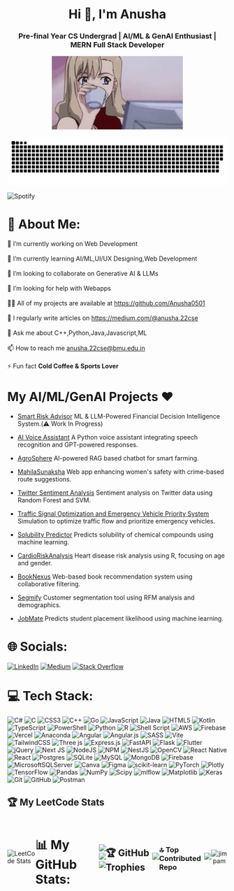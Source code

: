 <h1 align="center">Hi 👋, I'm Anusha</h1>
<h3 align="center">Pre-final Year CS Undergrad | AI/ML & GenAI Enthusiast | MERN Full Stack Developer</h3>
<p align="center">
  <img src="assets/anime-coffee.gif" alt="Coding Typing" width="300" />
</p>

<p align="center">
  <img src="https://github.com/Anusha0501/snk/raw/output/github-contribution-grid-snake.svg" alt="snake animation" />
</p>

![Spotify](https://spotify-recently-played-readme.vercel.app/api?user=31nrr3vziibzuneibw5iiyd3x6lq&count=1)

# 💫 About Me:
🔭 I’m currently working on Web Development<br><br>🌱 I’m currently learning AI/ML,UI/UX Designing,Web Development<br><br>👯 I’m looking to collaborate on Generative AI & LLMs <br><br>🤝 I’m looking for help with Webapps<br><br>👨‍💻 All of my projects are available at https://github.com/Anusha0501<br><br>📝 I regularly write articles on https://medium.com/@anusha.22cse<br><br>💬 Ask me about C++,Python,Java,Javascript,ML<br><br>📫 How to reach me anusha.22cse@bmu.edu.in<br><br>
⚡ Fun fact **Cold Coffee & Sports Lover**

# My AI/ML/GenAI Projects ❤️

* [Smart Risk Advisor](https://github.com/Anusha0501/SmartRiskAdvisor)
  ML & LLM-Powered Financial Decision Intelligence System.(⚠️ Work In Progress)
  
* [AI Voice Assistant](https://github.com/Anusha0501/AI_voice_assistant)
  A Python voice assistant integrating speech recognition and GPT-powered responses.

* [AgroSphere](https://github.com/Anusha0501/AgroSphere)
  AI-powered RAG based chatbot for smart farming.

* [MahilaSunaksha](https://github.com/Anusha0501/MahilaSunaksha)
  Web app enhancing women's safety with crime-based route suggestions.

* [Twitter Sentiment Analysis](https://github.com/Anusha0501/TwitterSentimentAnalysis)
  Sentiment analysis on Twitter data using Random Forest and SVM.

* [Traffic Signal Optimization and Emergency Vehicle Priority System](https://github.com/Anusha0501/Traffic-Signal-Optimization-and-Emergency-Vehicle-Priority-System)
  Simulation to optimize traffic flow and prioritize emergency vehicles.

* [Solubility Predictor](https://github.com/Anusha0501/SolubilityPredictor)
  Predicts solubility of chemical compounds using machine learning.

* [CardioRiskAnalysis](https://github.com/Anusha0501/CardioRiskAnalysis)
  Heart disease risk analysis using R, focusing on age and gender.

* [BookNexus](https://github.com/Anusha0501/BookNexus)
  Web-based book recommendation system using collaborative filtering.

* [Segmify](https://github.com/Anusha0501/Segmify)
  Customer segmentation tool using RFM analysis and demographics.

* [JobMate](https://github.com/Anusha0501/JobMate)
  Predicts student placement likelihood using machine learning.

# 🌐 Socials:
[![LinkedIn](https://img.shields.io/badge/LinkedIn-%230077B5.svg?logo=linkedin&logoColor=white)](https://linkedin.com/in/anusha-singh-44a911268/) [![Medium](https://img.shields.io/badge/Medium-12100E?logo=medium&logoColor=white)](https://medium.com/@@anusha.22cse) [![Stack Overflow](https://img.shields.io/badge/-Stackoverflow-FE7A16?logo=stack-overflow&logoColor=white)](https://stackoverflow.com/users/users/21344732/anusha) 

# 💻 Tech Stack:
![C#](https://img.shields.io/badge/c%23-%23239120.svg?style=for-the-badge&logo=csharp&logoColor=white) ![C](https://img.shields.io/badge/c-%2300599C.svg?style=for-the-badge&logo=c&logoColor=white) ![CSS3](https://img.shields.io/badge/css3-%231572B6.svg?style=for-the-badge&logo=css3&logoColor=white) ![C++](https://img.shields.io/badge/c++-%2300599C.svg?style=for-the-badge&logo=c%2B%2B&logoColor=white) ![Go](https://img.shields.io/badge/go-%2300ADD8.svg?style=for-the-badge&logo=go&logoColor=white) ![JavaScript](https://img.shields.io/badge/javascript-%23323330.svg?style=for-the-badge&logo=javascript&logoColor=%23F7DF1E) ![Java](https://img.shields.io/badge/java-%23ED8B00.svg?style=for-the-badge&logo=openjdk&logoColor=white) ![HTML5](https://img.shields.io/badge/html5-%23E34F26.svg?style=for-the-badge&logo=html5&logoColor=white) ![Kotlin](https://img.shields.io/badge/kotlin-%237F52FF.svg?style=for-the-badge&logo=kotlin&logoColor=white) ![TypeScript](https://img.shields.io/badge/typescript-%23007ACC.svg?style=for-the-badge&logo=typescript&logoColor=white) ![PowerShell](https://img.shields.io/badge/PowerShell-%235391FE.svg?style=for-the-badge&logo=powershell&logoColor=white) ![Python](https://img.shields.io/badge/python-3670A0?style=for-the-badge&logo=python&logoColor=ffdd54) ![R](https://img.shields.io/badge/r-%23276DC3.svg?style=for-the-badge&logo=r&logoColor=white) ![Shell Script](https://img.shields.io/badge/shell_script-%23121011.svg?style=for-the-badge&logo=gnu-bash&logoColor=white) ![AWS](https://img.shields.io/badge/AWS-%23FF9900.svg?style=for-the-badge&logo=amazon-aws&logoColor=white) ![Firebase](https://img.shields.io/badge/firebase-%23039BE5.svg?style=for-the-badge&logo=firebase) ![Vercel](https://img.shields.io/badge/vercel-%23000000.svg?style=for-the-badge&logo=vercel&logoColor=white) ![Anaconda](https://img.shields.io/badge/Anaconda-%2344A833.svg?style=for-the-badge&logo=anaconda&logoColor=white) ![Angular](https://img.shields.io/badge/angular-%23DD0031.svg?style=for-the-badge&logo=angular&logoColor=white) ![Angular.js](https://img.shields.io/badge/angular.js-%23E23237.svg?style=for-the-badge&logo=angularjs&logoColor=white) ![SASS](https://img.shields.io/badge/SASS-hotpink.svg?style=for-the-badge&logo=SASS&logoColor=white) ![Vite](https://img.shields.io/badge/vite-%23646CFF.svg?style=for-the-badge&logo=vite&logoColor=white) ![TailwindCSS](https://img.shields.io/badge/tailwindcss-%2338B2AC.svg?style=for-the-badge&logo=tailwind-css&logoColor=white) ![Three js](https://img.shields.io/badge/threejs-black?style=for-the-badge&logo=three.js&logoColor=white) ![Express.js](https://img.shields.io/badge/express.js-%23404d59.svg?style=for-the-badge&logo=express&logoColor=%2361DAFB) ![FastAPI](https://img.shields.io/badge/FastAPI-005571?style=for-the-badge&logo=fastapi) ![Flask](https://img.shields.io/badge/flask-%23000.svg?style=for-the-badge&logo=flask&logoColor=white) ![Flutter](https://img.shields.io/badge/Flutter-%2302569B.svg?style=for-the-badge&logo=Flutter&logoColor=white) ![jQuery](https://img.shields.io/badge/jquery-%230769AD.svg?style=for-the-badge&logo=jquery&logoColor=white) ![Next JS](https://img.shields.io/badge/Next-black?style=for-the-badge&logo=next.js&logoColor=white) ![NodeJS](https://img.shields.io/badge/node.js-6DA55F?style=for-the-badge&logo=node.js&logoColor=white) ![NPM](https://img.shields.io/badge/NPM-%23CB3837.svg?style=for-the-badge&logo=npm&logoColor=white) ![NestJS](https://img.shields.io/badge/nestjs-%23E0234E.svg?style=for-the-badge&logo=nestjs&logoColor=white) ![OpenCV](https://img.shields.io/badge/opencv-%23white.svg?style=for-the-badge&logo=opencv&logoColor=white) ![React Native](https://img.shields.io/badge/react_native-%2320232a.svg?style=for-the-badge&logo=react&logoColor=%2361DAFB) ![React](https://img.shields.io/badge/react-%2320232a.svg?style=for-the-badge&logo=react&logoColor=%2361DAFB) ![Postgres](https://img.shields.io/badge/postgres-%23316192.svg?style=for-the-badge&logo=postgresql&logoColor=white) ![SQLite](https://img.shields.io/badge/sqlite-%2307405e.svg?style=for-the-badge&logo=sqlite&logoColor=white) ![MySQL](https://img.shields.io/badge/mysql-4479A1.svg?style=for-the-badge&logo=mysql&logoColor=white) ![MongoDB](https://img.shields.io/badge/MongoDB-%234ea94b.svg?style=for-the-badge&logo=mongodb&logoColor=white) ![Firebase](https://img.shields.io/badge/firebase-a08021?style=for-the-badge&logo=firebase&logoColor=ffcd34) ![MicrosoftSQLServer](https://img.shields.io/badge/Microsoft%20SQL%20Server-CC2927?style=for-the-badge&logo=microsoft%20sql%20server&logoColor=white) ![Canva](https://img.shields.io/badge/Canva-%2300C4CC.svg?style=for-the-badge&logo=Canva&logoColor=white) ![Figma](https://img.shields.io/badge/figma-%23F24E1E.svg?style=for-the-badge&logo=figma&logoColor=white) ![scikit-learn](https://img.shields.io/badge/scikit--learn-%23F7931E.svg?style=for-the-badge&logo=scikit-learn&logoColor=white) ![PyTorch](https://img.shields.io/badge/PyTorch-%23EE4C2C.svg?style=for-the-badge&logo=PyTorch&logoColor=white) ![Plotly](https://img.shields.io/badge/Plotly-%233F4F75.svg?style=for-the-badge&logo=plotly&logoColor=white) ![TensorFlow](https://img.shields.io/badge/TensorFlow-%23FF6F00.svg?style=for-the-badge&logo=TensorFlow&logoColor=white) ![Pandas](https://img.shields.io/badge/pandas-%23150458.svg?style=for-the-badge&logo=pandas&logoColor=white) ![NumPy](https://img.shields.io/badge/numpy-%23013243.svg?style=for-the-badge&logo=numpy&logoColor=white) ![Scipy](https://img.shields.io/badge/SciPy-%230C55A5.svg?style=for-the-badge&logo=scipy&logoColor=%white) ![mlflow](https://img.shields.io/badge/mlflow-%23d9ead3.svg?style=for-the-badge&logo=numpy&logoColor=blue) ![Matplotlib](https://img.shields.io/badge/Matplotlib-%23ffffff.svg?style=for-the-badge&logo=Matplotlib&logoColor=black) ![Keras](https://img.shields.io/badge/Keras-%23D00000.svg?style=for-the-badge&logo=Keras&logoColor=white) ![Git](https://img.shields.io/badge/git-%23F05033.svg?style=for-the-badge&logo=git&logoColor=white) ![GitHub](https://img.shields.io/badge/github-%23121011.svg?style=for-the-badge&logo=github&logoColor=white) ![Postman](https://img.shields.io/badge/Postman-FF6C37?style=for-the-badge&logo=postman&logoColor=white) 

## 🏆 My LeetCode Stats
<div style="display: flex; align-items: center;">
  <img src="https://leetcard.jacoblin.cool/anusha-0501?theme=radical&font=Noto%20Sans%20Display" alt="LeetCode Stats" />
  <!-- <img src="https://github.com/user-attachments/assets/e0b68690-9fb7-479a-a0f0-fd6c1303da44" alt="anusha" style="margin-left: 40px;" />
</div> -->


# 📊 My GitHub Stats:
![](https://github-readme-stats.vercel.app/api?username=Anusha0501&theme=radical&hide_border=false&include_all_commits=false&count_private=false)<br/>
![](https://github-readme-streak-stats.herokuapp.com/?user=Anusha0501&theme=radical&hide_border=false)<br/>
![](https://github-readme-stats.vercel.app/api/top-langs/?username=Anusha0501&theme=radical&hide_border=false&include_all_commits=false&count_private=false&layout=compact)

<!-- <div style="display: flex; justify-content: center; align-items: center;">
  <img src="https://github.com/user-attachments/assets/81c980de-9212-4fa9-a534-fd70a56b0793" alt="profile" style="width: 650px; height: auto;" />
</div> -->



## 🏆 GitHub Trophies
![](https://github-profile-trophy.vercel.app/?username=Anusha0501&theme=radical&no-frame=false&no-bg=false&margin-w=4)

### 🔝 Top Contributed Repo
![](https://github-contributor-stats.vercel.app/api?username=Anusha0501&limit=5&theme=shades-of-purple&combine_all_yearly_contributions=true)


<p align="center">
  <img src="assets/uploads_image_53zvb96VuhTfNkXnALIalYpid2MU4G_uploads_image_pmo6R317ViFwNbrD8JzyOsK4GdCY5e_this-stupid,-wonderful,-boring,-amazing-job.gif" alt="jim pam" width="300" />
</p>
